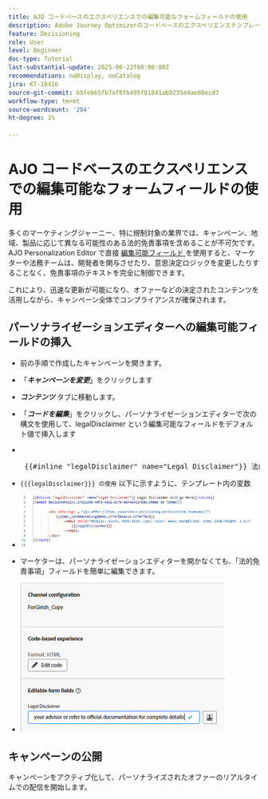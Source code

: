 ```yaml
---
title: AJO コードベースのエクスペリエンスでの編集可能なフォームフィールドの使用
description: Adobe Journey Optimizerのコードベースのエクスペリエンステンプレートのインラインフォームフィールドを使用して編集可能なコンテンツブロックを作成し、マーケターが動的で再利用可能なキャンペーンコンテンツを使用できるようにする方法について説明します。
feature: Decisioning
role: User
level: Beginner
doc-type: Tutorial
last-substantial-update: 2025-06-22T00:00:00Z
recommendations: noDisplay, noCatalog
jira: KT-18416
source-git-commit: b9feb65fb7af8fb495f81841ab9235e4ae80ecd7
workflow-type: tm+mt
source-wordcount: '204'
ht-degree: 1%

---
```


# AJO コードベースのエクスペリエンスでの編集可能なフォームフィールドの使用

多くのマーケティングジャーニー、特に規制対象の業界では、キャンペーン、地域、製品に応じて異なる可能性のある法的免責事項を含めることが不可欠です。 AJO Personalization Editor で直接 [ 編集可能フィールド ](https://experienceleague.adobe.com/ja/docs/journey-optimizer-learn/tutorials/channels/code-based-experience-channel/form-fields-in-code-based-experiences) を使用すると、マーケターや法務チームは、開発者を関与させたり、意思決定ロジックを変更したりすることなく、免責事項のテキストを完全に制御できます。

これにより、迅速な更新が可能になり、オファーなどの決定されたコンテンツを活用しながら、キャンペーン全体でコンプライアンスが確保されます。

## パーソナライゼーションエディターへの編集可能フィールドの挿入

- 前の手順で作成したキャンペーンを開きます。
- 「_&#x200B;**キャンペーンを変更**&#x200B;_」をクリックします
- _&#x200B;**コンテンツ**&#x200B;_ タブに移動します。
- 「_&#x200B;**コードを編集**&#x200B;_」をクリックし、パーソナライゼーションエディターで次の構文を使用して、legalDisclaimer という編集可能なフィールドをデフォルト値で挿入します

- &#x200B;
  <pre> {{#inline "legalDisclaimer" name="Legal Disclaimer"}} 法的免責事項はここに {{/inline}} に移動します  </pre>

- <code>{{{legalDisclaimer}}} の使用</code> 以下に示すように、テンプレート内の変数

- ![ 編集可能フィールド ](assets/editable-fields.png)

- マーケターは、パーソナライゼーションエディターを開かなくても、「法的免責事項」フィールドを簡単に編集できます。
- ![editable-field-marketer](assets/editable-field-marketer-view.png)



## キャンペーンの公開

キャンペーンをアクティブ化して、パーソナライズされたオファーのリアルタイムでの配信を開始します。

